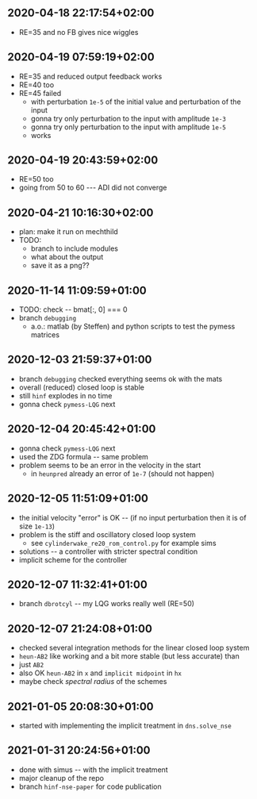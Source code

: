 
## 2020-04-18 22:17:54+02:00 
 * RE=35 and no FB gives nice wiggles

## 2020-04-19 07:59:19+02:00

 * RE=35 and reduced output feedback works
 * RE=40 too
 * RE=45 failed 
   * with perturbation `1e-5` of the initial value and perturbation of the input
   * gonna try only perturbation to the input with amplitude `1e-3`
   * gonna try only perturbation to the input with amplitude `1e-5`
   * works

## 2020-04-19 20:43:59+02:00

 * RE=50 too
 * going from 50 to 60 --- ADI did not converge

## 2020-04-21 10:16:30+02:00

 * plan: make it run on mechthild
 * TODO:
   * branch to include modules
   * what about the output
   * save it as a png??

## 2020-11-14 11:09:59+01:00

 * TODO: check -- bmat[:, 0] === 0 
 * branch `debugging`
   * a.o.: matlab (by Steffen) and python scripts to test the pymess matrices
## 2020-12-03 21:59:37+01:00

 * branch `debugging` checked everything seems ok with the mats
 * overall (reduced) closed loop is stable
 * still `hinf` explodes in no time
 * gonna check `pymess-LQG` next

## 2020-12-04 20:45:42+01:00

 * gonna check `pymess-LQG` next
 * used the ZDG formula -- same problem 
 * problem seems to be an error in the velocity in the start
   * in `heunpred` already an error of `1e-7` (should not happen)

## 2020-12-05 11:51:09+01:00

 * the initial velocity "error" is OK -- (if no input perturbation then it is of
   size `1e-13`)
 * problem is the stiff and oscillatory closed loop system 
   * see `cylinderwake_re20_rom_control.py` for example sims
 * solutions -- a controller with stricter spectral condition
 * implicit scheme for the controller

## 2020-12-07 11:32:41+01:00

 * branch `dbrotcyl` -- my LQG works really well (RE=50)

## 2020-12-07 21:24:08+01:00

 * checked several integration methods for the linear closed loop system
 * `heun-AB2` like working and a bit more stable (but less accurate) than 
 * just `AB2`
 * also OK `heun-AB2` in `x` and `implicit midpoint` in `hx`
 * maybe check *spectral radius* of the schemes

## 2021-01-05 20:08:30+01:00

 * started with implementing the implicit treatment in `dns.solve_nse`

## 2021-01-31 20:24:56+01:00

 * done with simus -- with the implicit treatment
 * major cleanup of the repo
 * branch `hinf-nse-paper` for code publication
